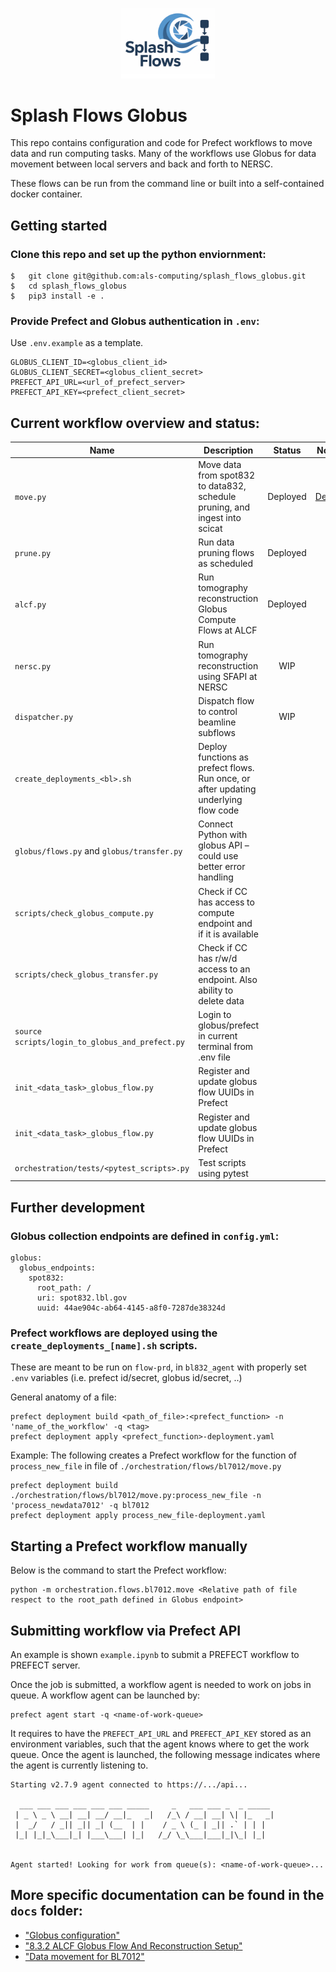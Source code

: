 <p align="center">
  <img src="splash_flows_logo_text.png" alt="Arroyo Logo" width="150"/>
</p>

# Splash Flows Globus

This repo contains configuration and code for Prefect workflows to move data and run computing tasks.  Many of the workflows use Globus for data movement between local servers and back and forth to NERSC.

These flows can be run from the command line or built into a self-contained docker container.

## Getting started

### Clone this repo and set up the python enviornment:
```
$   git clone git@github.com:als-computing/splash_flows_globus.git
$   cd splash_flows_globus
$   pip3 install -e .
```

###  Provide Prefect and Globus authentication in `.env`:

Use `.env.example` as a template.

```
GLOBUS_CLIENT_ID=<globus_client_id>
GLOBUS_CLIENT_SECRET=<globus_client_secret>
PREFECT_API_URL=<url_of_prefect_server>
PREFECT_API_KEY=<prefect_client_secret>
```

## Current workflow overview and status:

| Name                         | Description                                                                         |  Status  | Notes |
|------------------------------|-------------------------------------------------------------------------------------|:--------:|-------|
| `move.py`                    | Move data from spot832 to data832, schedule pruning, and ingest into scicat         | Deployed | [Details](./docs/bl832_ALCF.md) |
| `prune.py`                   | Run data pruning flows as scheduled                                                 | Deployed |       |
| `alcf.py`                    | Run tomography reconstruction Globus Compute Flows at ALCF                          | Deployed |       |
| `nersc.py`                   | Run tomography reconstruction using SFAPI at NERSC                                  |    WIP   |       |
| `dispatcher.py`                                 | Dispatch flow to control beamline subflows                                          |    WIP   |       |
| `create_deployments_<bl>.sh`                    | Deploy functions as prefect flows. Run once, or after updating underlying flow code |          |       |
| `globus/flows.py` and `globus/transfer.py`      | Connect Python with globus API – could use better error handling                    |          |       |
| `scripts/check_globus_compute.py`               | Check if CC has access to compute endpoint and if it is available                   |          |       |
| `scripts/check_globus_transfer.py`              | Check if CC has r/w/d access to an endpoint. Also ability to delete data            |          |       |
| `source scripts/login_to_globus_and_prefect.py` | Login to globus/prefect in current terminal from .env file                          |          |       |
| `init_<data_task>_globus_flow.py`               | Register and update globus flow UUIDs in Prefect                                    |          |       |
| `init_<data_task>_globus_flow.py`               | Register and update globus flow UUIDs in Prefect                                    |          |       |
| `orchestration/tests/<pytest_scripts>.py`       | Test scripts using pytest                                                           |          |       |

## Further development

### Globus collection endpoints are defined in `config.yml`:

```
globus:
  globus_endpoints:
    spot832:
      root_path: /
      uri: spot832.lbl.gov
      uuid: 44ae904c-ab64-4145-a8f0-7287de38324d
```

### Prefect workflows are deployed using the `create_deployments_[name].sh` scripts.

These are meant to be run on `flow-prd`, in `bl832_agent` with properly set `.env` variables (i.e. prefect id/secret, globus id/secret, ..)

General anatomy of a file:

```
prefect deployment build <path_of_file>:<prefect_function> -n 'name_of_the_workflow' -q <tag>
prefect deployment apply <prefect_function>-deployment.yaml
```

Example:  The following creates a Prefect workflow for the function of `process_new_file` in file of `./orchestration/flows/bl7012/move.py`

```
prefect deployment build ./orchestration/flows/bl7012/move.py:process_new_file -n 'process_newdata7012' -q bl7012
prefect deployment apply process_new_file-deployment.yaml
```

## Starting a Prefect workflow manually

Below is the command to start the Prefect workflow:
```
python -m orchestration.flows.bl7012.move <Relative path of file respect to the root_path defined in Globus endpoint>
```

## Submitting workflow via Prefect API

An example is shown `example.ipynb` to submit a PREFECT workflow to PREFECT server. 

Once the job is submitted, a workflow agent is needed to work on jobs in queue. A workflow agent can be launched by:

```
prefect agent start -q <name-of-work-queue>
```

It requires to have the `PREFECT_API_URL` and `PREFECT_API_KEY` stored as an environment variables, such that the agent knows where to get the work queue. Once the agent is launched, the following message indicates where the agent is currently listening to.

```
Starting v2.7.9 agent connected to https://.../api...

  ___ ___ ___ ___ ___ ___ _____     _   ___ ___ _  _ _____
 | _ \ _ \ __| __| __/ __|_   _|   /_\ / __| __| \| |_   _|
 |  _/   / _|| _|| _| (__  | |    / _ \ (_ | _|| .` | | |
 |_| |_|_\___|_| |___\___| |_|   /_/ \_\___|___|_|\_| |_|


Agent started! Looking for work from queue(s): <name-of-work-queue>...
```

## More specific documentation can be found in the `docs` folder:

* ["Globus configuration"](./docs/globus.md)
* ["8.3.2 ALCF Globus Flow And Reconstruction Setup"](./docs/bl832_ALCF.md)
* ["Data movement for BL7012"](./docs/bl7012.md)